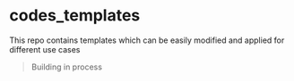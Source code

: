 # codes_templates
This repo contains templates which can be easily modified and applied for different use cases
> Building in process